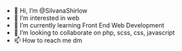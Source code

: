 - 👋 Hi, I’m @SilvanaShirlow
- 👀 I’m interested in web
- 🌱 I’m currently learning Front End Web Development 
- 💞️ I’m looking to collaborate on php, scss, css, javascript
- 📫 How to reach me dm

<!---
SilvanaShirlow/SilvanaShirlow is a ✨ special ✨ repository because its `README.md` (this file) appears on your GitHub profile.
You can click the Preview link to take a look at your changes.
--->
